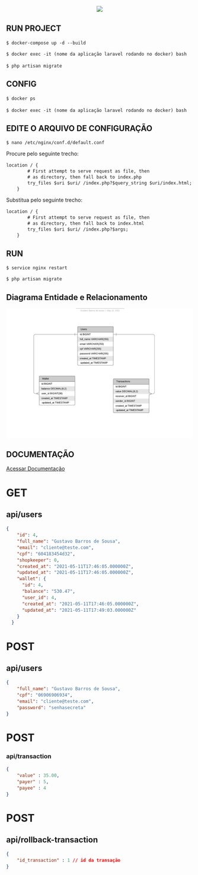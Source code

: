 <p align="center"><a href="https://laravel.com" target="_blank"><img src="https://raw.githubusercontent.com/laravel/art/master/logo-lockup/5%20SVG/2%20CMYK/1%20Full%20Color/laravel-logolockup-cmyk-red.svg" width="400"></a></p>



## RUN PROJECT

```
$ docker-compose up -d --build
```
```
$ docker exec -it (nome da aplicação laravel rodando no docker) bash

$ php artisan migrate
```

## CONFIG
```
$ docker ps

$ docker exec -it (nome da aplicação laravel rodando no docker) bash
```
## EDITE O ARQUIVO DE CONFIGURAÇÃO
```
$ nano /etc/nginx/conf.d/default.conf
```

Procure pelo seguinte trecho:
```
location / {
        # First attempt to serve request as file, then
        # as directory, then fall back to index.php
        try_files $uri $uri/ /index.php?$query_string $uri/index.html;
    }
```
Substitua pelo seguinte trecho:

```
location / {
        # First attempt to serve request as file, then
        # as directory, then fall back to index.html
        try_files $uri $uri/ /index.php?$args;
    }
```
## RUN 
```
$ service nginx restart
```
```
$ php artisan migrate
```



## Diagrama Entidade e Relacionamento
![alt text](https://github.com/Gustavo3g/financeiro-laravel/blob/main/.imgsReadme/der-project.png)

## DOCUMENTAÇÃO
[Acessar Documentação](https://www.notion.so/DOCUMENTA-O-f0786a65deb54523af4d2a384bf90b92)


# GET
## api/users

```json
{
    "id": 4,
    "full_name": "Gustavo Barros de Sousa",
    "email": "cliente@teste.com",
    "cpf": "604183454d32",
    "shopkeeper": 0,
    "created_at": "2021-05-11T17:46:05.000000Z",
    "updated_at": "2021-05-11T17:46:05.000000Z",
    "wallet": {
      "id": 4,
      "balance": "530.47",
      "user_id": 4,
      "created_at": "2021-05-11T17:46:05.000000Z",
      "updated_at": "2021-05-11T17:49:03.000000Z"
    }
  }
```

# POST
## api/users
```json
{
	"full_name": "Gustavo Barros de Sousa",
	"cpf": "06906906934",
	"email": "cliente@teste.com",
	"password": "senhasecreta"
}
```



# POST
### api/transaction
```json
{
    "value" : 35.00,
    "payer" : 5,
    "payee" : 4
}
```



# POST
## api/rollback-transaction
```json
{
    "id_transaction" : 1 // id da transação
}
```

 
